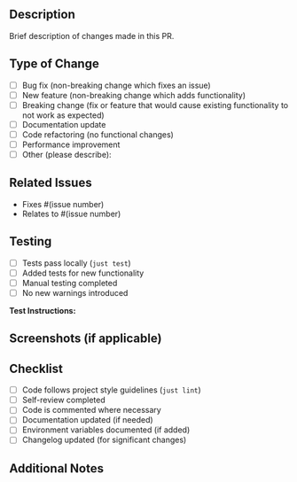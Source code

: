 ## Description

Brief description of changes made in this PR.

## Type of Change

- [ ] Bug fix (non-breaking change which fixes an issue)
- [ ] New feature (non-breaking change which adds functionality)
- [ ] Breaking change (fix or feature that would cause existing functionality to not work as expected)
- [ ] Documentation update
- [ ] Code refactoring (no functional changes)
- [ ] Performance improvement
- [ ] Other (please describe):

## Related Issues

- Fixes #(issue number)
- Relates to #(issue number)

## Testing

- [ ] Tests pass locally (`just test`)
- [ ] Added tests for new functionality
- [ ] Manual testing completed
- [ ] No new warnings introduced

**Test Instructions:**
<!-- Provide steps for reviewers to test your changes -->

## Screenshots (if applicable)

<!-- Add screenshots to help explain your changes -->

## Checklist

- [ ] Code follows project style guidelines (`just lint`)
- [ ] Self-review completed
- [ ] Code is commented where necessary
- [ ] Documentation updated (if needed)
- [ ] Environment variables documented (if added)
- [ ] Changelog updated (for significant changes)

## Additional Notes

<!-- Any additional information for reviewers --> 